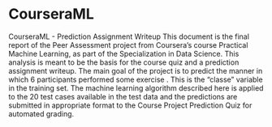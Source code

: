 # CourseraML
CourseraML - Prediction Assignment Writeup
This document is the final report of the Peer Assessment project from Coursera’s course Practical Machine Learning, as part of the Specialization in Data Science. 
This analysis is meant to be the basis for the course quiz and a prediction assignment writeup. The main goal of the project is to predict the manner in which 6 participants performed some exercise . This is the “classe” variable in the training set. The machine learning algorithm described here is applied to the 20 test cases available in the test data and the predictions are submitted in appropriate format to the Course Project Prediction Quiz for automated grading.
